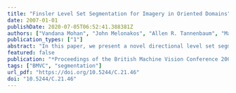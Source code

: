 ```yaml
---
title: "Finsler Level Set Segmentation for Imagery in Oriented Domains"
date: 2007-01-01
publishDate: 2020-07-05T06:52:41.388381Z
authors: ["Vandana Mohan", "John Melonakos", "Allen R. Tannenbaum", "Marc Niethammer", "Marek Kubicki"]
publication_types: ["1"]
abstract: "In this paper, we present a novel directional level set segmentation framework employing the theory of Finsler active contours. The framework provides a natural way to perform segmentation of image data in oriented domains. We share examples of this technique on diffusion-weighted magnetic resonance imagery (DW-MRI) for the segmentation of neural fiber bundles and we show examples of texture based segmentation using structure tensors. We also demonstrate that for some applications higher accuracy is achieved by the proposed framework than by level set methods that employ Riemannian metrics. This gain is attributed to the relaxation of the tensor model constraint which is imposed upon the metric in the Riemannian case."
featured: false
publication: "*Proceedings of the British Machine Vision Conference 2007, University of Warwick, UK, September 10-13, 2007*"
tags: ["BMVC", "segmentation"]
url_pdf: "https://doi.org/10.5244/C.21.46"
doi: "10.5244/C.21.46"
---
```


